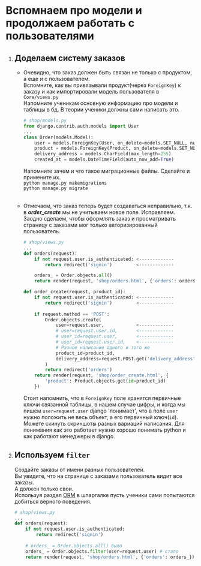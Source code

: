 # Вспомнаем про модели и продолжаем работать с пользователями


1. ## Доделаем систему заказов
   * Очевидно, что заказ должен быть связан не только с продуктом, а еще и с пользователем.<br>
     Вспомните, как вы привязывали продукт(через `ForeignKey`) к заказу и как импортировали 
     модель пользователя в `Core/views.py`<br>
     Напомните ученикам основную информацию про модели и таблицы в бд.
     В теории ученики должны сами написать это.
     ```python
     # shop/models.py
     from django.contrib.auth.models import User
     ...
     class Order(models.Model):
         user = models.ForeignKey(User, on_delete=models.SET_NULL, null=True)
         product = models.ForeignKey(Product, on_delete=models.SET_NULL, null=True)
         delivery_address = models.CharField(max_length=255)
         created_at = models.DateTimeField(auto_now_add=True)
     ```
     Напомните зачем и что такое миграционные файлы. Сделайте и примените их.<br>
     ```python manage.py makemigrations```<br>
     ```python manage.py migrate```<br><br>
   
   * Отмечаем, что заказ теперь будет создаваться неправильно, т.к.
     в _**order_create**_ мы не учитываем новое поле.
     Исправляем. Заодно сделаем, чтобы оформлять заказ и просматривать 
     страницу с заказами мог только авторизированный пользователь.
     ```python
     # shop/views.py
     ...
     def orders(request):
         if not request.user.is_authenticated: <-------------
             return redirect('signin')         <-------------
     
         orders_ = Order.objects.all()
         return render(request, 'shop/orders.html', {'orders': orders_})

     def order_create(request, product_id):
         if not request.user.is_authenticated: <-------------
             return redirect('signin')         <-------------
         
         if request.method == 'POST':
             Order.objects.create(
                 user=request.user,            <------------- 
                 # user=request.user.id,       <------------- 
                 # user_id=request.user,       <-------------
                 # user_id=request.user.id,    <-------------
                 # Разное написание одного и того же
                 product_id=product_id,
                 delivery_address=request.POST.get('delivery_address')
             )
             return redirect('orders')
         return render(request, 'shop/order_create.html', {
             'product': Product.objects.get(id=product_id)
         })
     ```
     Стоит напомнить, что в `ForeignKey` поле хранятся первичные ключи 
     связанной таблицы, в нашем случае цифры, и когда мы пишем `user=request.user` 
     django 'понимает', что в поле `user` нужно положить не весь объект, а его первичный ключ(`id`).
     Можете скинуть скриншоты разных вариаций написания. Для понимания как это работает нужно хорошо 
     понимать python и как работают менеджеры в django.
     
    
2. ## Используем `filter`
    Создайте заказы от имени разных пользователей. <br>
    Вы увидите, что на странице с заказами пользователь видит все заказы. <br>
    А должен только свои.<br>
    Используя раздел [ORM](https://github.com/xlartas/it-compot-backend-methods/blob/main/django-base.md#orm)
    в шпаргалке пусть ученики сами попытаются добиться верного поведения.
    ```python
    # shop/views.py
    ...
    def orders(request):
        if not request.user.is_authenticated: 
            return redirect('signin')        
        
        # orders_ = Order.objects.all() было
        orders_ = Order.objects.filter(user=request.user) # стало
        return render(request, 'shop/orders.html', {'orders': orders_})
    ```